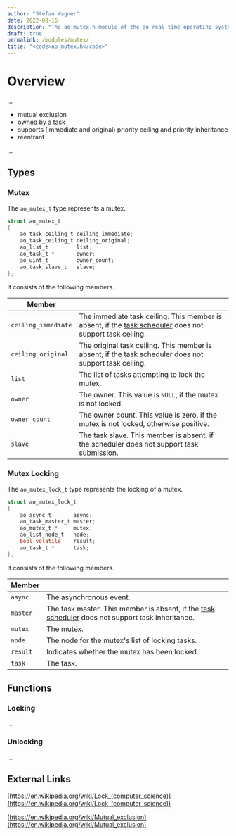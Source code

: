 ```yaml
---
author: "Stefan Wagner"
date: 2022-08-16
description: "The ao_mutex.h module of the ao real-time operating system."
draft: true
permalink: /modules/mutex/
title: "<code>ao_mutex.h</code>"
---
```


# Overview

...

- mutual exclusion
- owned by a task
- supports (immediate and original) priority ceiling and priority inheritance
- reentrant

...

## Types

### Mutex

The `ao_mutex_t` type represents a mutex.

```c
struct ao_mutex_t
{
    ao_task_ceiling_t ceiling_immediate;
    ao_task_ceiling_t ceiling_original;
    ao_list_t         list;
    ao_task_t *       owner;
    ao_uint_t         owner_count;
    ao_task_slave_t   slave;
};
```

It consists of the following members.

| Member | |
|--------|-|
| `ceiling_immediate` | The immediate task ceiling. This member is absent, if the [task scheduler](../task-scheduler.md) does not support task ceiling. |
| `ceiling_original` | The original task ceiling. This member is absent, if the task scheduler does not support task ceiling. |
| `list` | The list of tasks attempting to lock the mutex. |
| `owner` | The owner. This value is `NULL`, if the mutex is not locked. |
| `owner_count` | The owner count. This value is zero, if the mutex is not locked, otherwise positive. |
| `slave` | The task slave. This member is absent, if the scheduler does not support task submission. |

### Mutex Locking

The `ao_mutex_lock_t` type represents the locking of a mutex.

```c
struct ao_mutex_lock_t
{
    ao_async_t       async;
    ao_task_master_t master;
    ao_mutex_t *     mutex;
    ao_list_node_t   node;
    bool volatile    result;
    ao_task_t *      task;
};
```

It consists of the following members.

| Member | |
|--------|-|
| `async` | The asynchronous event. |
| `master` | The task master. This member is absent, if the [task scheduler](../task-scheduler.md) does not support task inheritance. |
| `mutex` | The mutex. |
| `node` | The node for the mutex's list of locking tasks. |
| `result` | Indicates whether the mutex has been locked. |
| `task` | The task. |

## Functions

### Locking

...

### Unlocking

...

## External Links

[https://en.wikipedia.org/wiki/Lock_(computer_science)](https://en.wikipedia.org/wiki/Lock_(computer_science))

[https://en.wikipedia.org/wiki/Mutual_exclusion](https://en.wikipedia.org/wiki/Mutual_exclusion)

